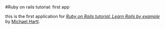 #Ruby on rails tutorial: first app

this is the first application for
[*Ruby on Rails tutorial: Learn Rails by example*](http://railstutorial.org/)
by [Michael Hartl](http://michaelhartl.com/).
